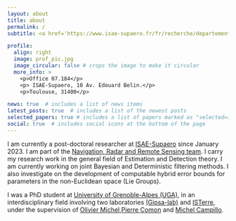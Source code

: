 ```yaml
---
layout: about
title: about
permalink: /
subtitle: <a href='https://www.isae-supaero.fr/fr/recherche/departements/departement-electronique-optronique-et-signal-deos/groupe-de-recherche-navigation/groupe-de-recherche-navir%C2%B2es/'>University of Toulouse, ISAE-Supaero</a>. sara.el-bouch@isae-supaero.fr

profile:
  align: right
  image: prof_pic.jpg
  image_circular: false # crops the image to make it circular
  more_info: >
    <p>Office 07.184</p>
    <p> ISAE-Supaero, 10 Av. Edouard Belin.</p>
    <p>Toulouse, 31400</p>

news: true  # includes a list of news items
latest_posts: true  # includes a list of the newest posts
selected_papers: true # includes a list of papers marked as "selected={true}"
social: true  # includes social icons at the bottom of the page
---
```

I am currently a post-doctoral researcher at [ISAE-Supaero](https://www.isae-supaero.fr/fr/) since January 2023. I am part of the [Navigation, Radar and Remote Sensing team](https://www.isae-supaero.fr/fr/recherche/departements/departement-electronique-optronique-et-signal-deos/groupe-de-recherche-navigation/groupe-de-recherche-navir%C2%B2es/). I carry my research work in the general field of Estimation and Detection theory. I am currently working on joint Bayesian and Deterministic filtering methods. I also investigate on the development of computable hybrid error bounds for parameters in the non-Euclidean space (Lie Groups).  

I was a PhD student at [University of Grenoble-Alpes (UGA)](https://www.univ-grenoble-alpes.fr/), in an interdisciplinary field involving two laboratories [(Gipsa-lab)](https://www.gipsa-lab.grenoble-inp.fr/) and [ISTerre](https://www.isterre.fr/), under the supervision of [Olivier Michel](https://www.gipsa-lab.grenoble-inp.fr/user/olivier.michel),[Pierre Comon](https://www.gipsa-lab.grenoble-inp.fr/~pierre.comon/) and [Michel Campillo](https://www.isterre.fr/annuaire/pages-web-du-personnel/michel-campillo/).
